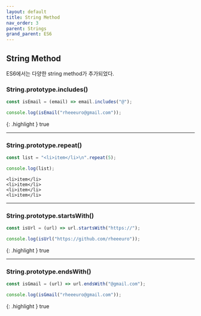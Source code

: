 ```yaml
---
layout: default
title: String Method
nav_order: 3
parent: Strings
grand_parent: ES6
---
```


## String Method

ES6에서는 다양한 string method가 추가되었다.

### String.prototype.includes()

```js
const isEmail = (email) => email.includes("@");

console.log(isEmail("rheeeuro@gmail.com"));
```

{: .highlight }
true

---

### String.prototype.repeat()

```js
const list = "<li>item</li>\n".repeat(5);

console.log(list);
```

```<li>item</li>
<li>item</li>
<li>item</li>
<li>item</li>
<li>item</li>
```

---

### String.prototype.startsWith()

```js
const isUrl = (url) => url.startsWith("https://");

console.log(isUrl("https://github.com/rheeeuro"));
```

{: .highlight }
true

---

### String.prototype.endsWith()

```js
const isGmail = (url) => url.endsWith("@gmail.com");

console.log(isGmail("rheeeuro@gmail.com"));
```

{: .highlight }
true
